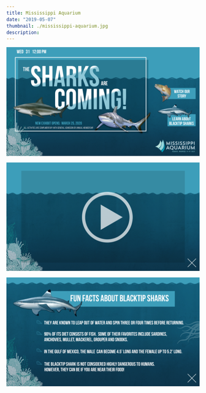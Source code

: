 ```yaml
---
title: Mississippi Aquarium
date: "2019-05-07"
thumbnail: ./mississippi-aquarium.jpg
description:
---
```


![Primary](./1_Primary.png)

![Video](./2_Video.png)

![Fun Facts](./3_FunFacts.png)
